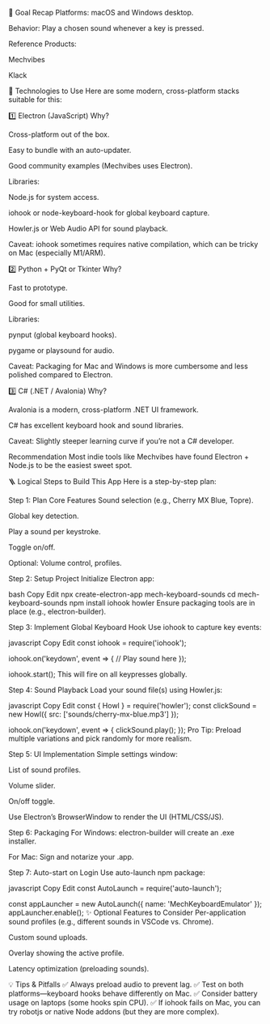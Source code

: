 🎯 Goal Recap
Platforms: macOS and Windows desktop.

Behavior: Play a chosen sound whenever a key is pressed.

Reference Products:

Mechvibes

Klack

🧰 Technologies to Use
Here are some modern, cross-platform stacks suitable for this:

1️⃣ Electron (JavaScript)
Why?

Cross-platform out of the box.

Easy to bundle with an auto-updater.

Good community examples (Mechvibes uses Electron).

Libraries:

Node.js for system access.

iohook or node-keyboard-hook for global keyboard capture.

Howler.js or Web Audio API for sound playback.

Caveat: iohook sometimes requires native compilation, which can be tricky on Mac (especially M1/ARM).

2️⃣ Python + PyQt or Tkinter
Why?

Fast to prototype.

Good for small utilities.

Libraries:

pynput (global keyboard hooks).

pygame or playsound for audio.

Caveat: Packaging for Mac and Windows is more cumbersome and less polished compared to Electron.

3️⃣ C# (.NET / Avalonia)
Why?

Avalonia is a modern, cross-platform .NET UI framework.

C# has excellent keyboard hook and sound libraries.

Caveat: Slightly steeper learning curve if you’re not a C# developer.

Recommendation
Most indie tools like Mechvibes have found Electron + Node.js to be the easiest sweet spot.

🪜 Logical Steps to Build This App
Here is a step-by-step plan:

Step 1: Plan Core Features
Sound selection (e.g., Cherry MX Blue, Topre).

Global key detection.

Play a sound per keystroke.

Toggle on/off.

Optional: Volume control, profiles.

Step 2: Setup Project
Initialize Electron app:

bash
Copy
Edit
npx create-electron-app mech-keyboard-sounds
cd mech-keyboard-sounds
npm install iohook howler
Ensure packaging tools are in place (e.g., electron-builder).

Step 3: Implement Global Keyboard Hook
Use iohook to capture key events:

javascript
Copy
Edit
const iohook = require('iohook');

iohook.on('keydown', event => {
  // Play sound here
});

iohook.start();
This will fire on all keypresses globally.

Step 4: Sound Playback
Load your sound file(s) using Howler.js:

javascript
Copy
Edit
const { Howl } = require('howler');
const clickSound = new Howl({ src: ['sounds/cherry-mx-blue.mp3'] });

iohook.on('keydown', event => {
  clickSound.play();
});
Pro Tip: Preload multiple variations and pick randomly for more realism.

Step 5: UI Implementation
Simple settings window:

List of sound profiles.

Volume slider.

On/off toggle.

Use Electron’s BrowserWindow to render the UI (HTML/CSS/JS).

Step 6: Packaging
For Windows: electron-builder will create an .exe installer.

For Mac: Sign and notarize your .app.

Step 7: Auto-start on Login
Use auto-launch npm package:

javascript
Copy
Edit
const AutoLaunch = require('auto-launch');

const appLauncher = new AutoLaunch({ name: 'MechKeyboardEmulator' });
appLauncher.enable();
✨ Optional Features to Consider
Per-application sound profiles (e.g., different sounds in VSCode vs. Chrome).

Custom sound uploads.

Overlay showing the active profile.

Latency optimization (preloading sounds).

💡 Tips & Pitfalls
✅ Always preload audio to prevent lag.
✅ Test on both platforms—keyboard hooks behave differently on Mac.
✅ Consider battery usage on laptops (some hooks spin CPU).
✅ If iohook fails on Mac, you can try robotjs or native Node addons (but they are more complex).

